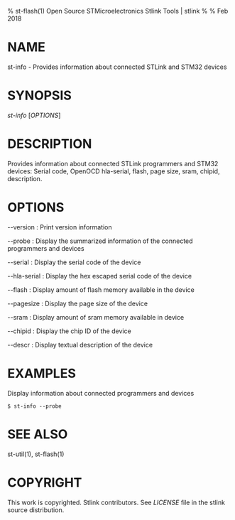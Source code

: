 % st-flash(1) Open Source STMicroelectronics Stlink Tools  | stlink
%
% Feb 2018

# NAME
st-info - Provides information about connected STLink and STM32 devices


# SYNOPSIS
*st-info* \[*OPTIONS*\]


# DESCRIPTION
Provides information about connected STLink programmers and STM32 devices:
Serial code, OpenOCD hla-serial, flash, page size, sram, chipid, description.


# OPTIONS

\--version
:   Print version information

\--probe
:   Display the summarized information of the connected programmers and devices

\--serial
:   Display the serial code of the device

\--hla-serial
:   Display the hex escaped serial code of the device

\--flash
:   Display amount of flash memory available in the device

\--pagesize
:   Display the page size of the device

\--sram
:   Display amount of sram memory available in device

\--chipid
:   Display the chip ID of the device

\--descr
:   Display textual description of the device


# EXAMPLES
Display information about connected programmers and devices

    $ st-info --probe


# SEE ALSO
st-util(1), st-flash(1)


# COPYRIGHT
This work is copyrighted. Stlink contributors.
See *LICENSE* file in the stlink source distribution.

